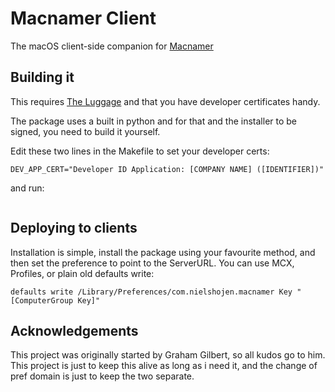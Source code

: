 # Macnamer Client

The macOS client-side companion for [Macnamer](https://github.com/nielshojen/macnamer)

## Building it

This requires [The Luggage](https://github.com/unixorn/luggage) and that you have developer certificates handy.

The package uses a built in python and for that and the installer to be signed, you need to build it yourself.

Edit these two lines in the Makefile to set your developer certs:

```PB_EXTRA_ARGS+= --sign "Developer ID Installer: [COMPANY NAME] ([IDENTIFIER])"
DEV_APP_CERT="Developer ID Application: [COMPANY NAME] ([IDENTIFIER])"
```

and run:

```make pkg
```

## Deploying to clients

Installation is simple, install the package using your favourite method, and then set the preference to point to the ServerURL. You can use MCX, Profiles, or plain old defaults write:

```defaults write /Library/Preferences/com.nielshojen.macnamer ServerURL "https://macnamer.yourserver.com"
defaults write /Library/Preferences/com.nielshojen.macnamer Key "[ComputerGroup Key]"
```

## Acknowledgements

This project was originally started by Graham Gilbert, so all kudos go to him. This project is just to keep this alive as long as i need it, and the change of pref domain is just to keep the two separate.
